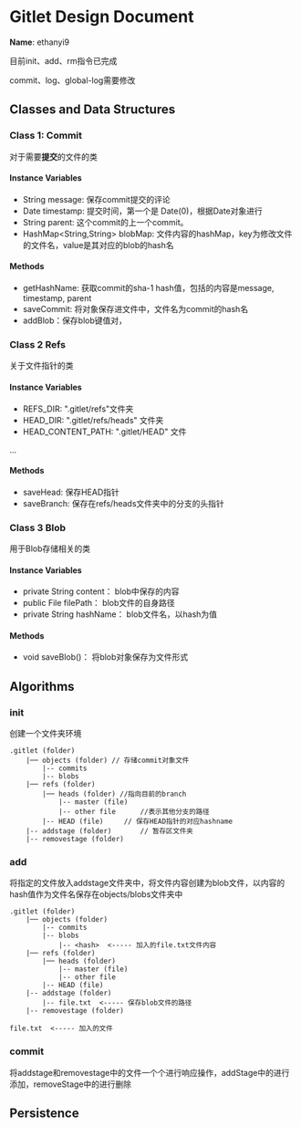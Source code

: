 # Gitlet Design Document

**Name**: ethanyi9

目前init、add、rm指令已完成

commit、log、global-log需要修改

## Classes and Data Structures

### Class 1: Commit

对于需要**提交**的文件的类

#### Instance Variables

- String message: 保存commit提交的评论
- Date timestamp: 提交时间，第一个是 Date(0)，根据Date对象进行
- String parent: 这个commit的上一个commit。
- HashMap<String,String> blobMap: 文件内容的hashMap，key为修改文件的文件名，value是其对应的blob的hash名

#### Methods
- getHashName: 获取commit的sha-1 hash值，包括的内容是message, timestamp, parent
- saveCommit: 将对象保存进文件中，文件名为commit的hash名
- addBlob：保存blob键值对，

### Class 2 Refs

关于文件指针的类
#### Instance Variables

- REFS_DIR: ".gitlet/refs"文件夹
- HEAD_DIR: ".gitlet/refs/heads" 文件夹
- HEAD_CONTENT_PATH: ".gitlet/HEAD" 文件

...


#### Methods
- saveHead: 保存HEAD指针
- saveBranch: 保存在refs/heads文件夹中的分支的头指针

### Class 3 Blob
用于Blob存储相关的类
#### Instance Variables
- private String content：   blob中保存的内容
- public File filePath：     blob文件的自身路径
- private String hashName： blob文件名，以hash为值
#### Methods

- void saveBlob()： 将blob对象保存为文件形式




## Algorithms

### init
创建一个文件夹环境

```
.gitlet (folder)
    |── objects (folder) // 存储commit对象文件
        |-- commits
        |-- blobs
    |── refs (folder)
        |── heads (folder) //指向目前的branch
            |-- master (file)
            |-- other file      //表示其他分支的路径
        |-- HEAD (file)     // 保存HEAD指针的对应hashname
    |-- addstage (folder)       // 暂存区文件夹
    |-- removestage (folder)
```
    
### add
将指定的文件放入addstage文件夹中，将文件内容创建为blob文件，以内容的hash值作为文件名保存在objects/blobs文件夹中
```
.gitlet (folder)
    |── objects (folder) 
        |-- commits
        |-- blobs
            |-- <hash>  <----- 加入的file.txt文件内容
    |── refs (folder)
        |── heads (folder) 
            |-- master (file)
            |-- other file     
        |-- HEAD (file)     
    |-- addstage (folder)       
        |-- file.txt  <----- 保存blob文件的路径
    |-- removestage (folder)

file.txt  <----- 加入的文件
```

### commit
将addstage和removestage中的文件一个个进行响应操作，addStage中的进行添加，removeStage中的进行删除


## Persistence

